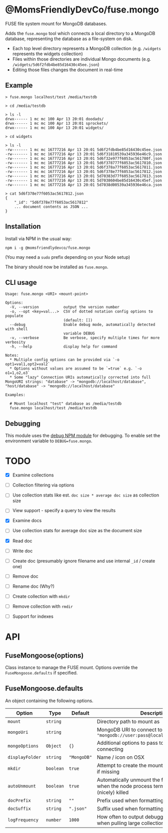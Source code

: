 @MomsFriendlyDevCo/fuse.mongo
=============================
FUSE file system mount for MongoDB databases.

Adds the `fuse.mongo` tool which connects a local directory to a MongoDB database, representing the database as a file-system on disk.

* Each top level directory represents a MongoDB collection (e.g. `/widgets` represents the widgets collection)
* Files within those directories are individual Mongo documents (e.g. `/widgets/5d6f2fdb4be85d16430c45ee.json`)
* Editing those files changes the document in real-time


Example
-------

```
> fuse.mongo localhost/test /media/testdb

> cd /media/testdb

> ls -l
drwx------ 1 mc mc 100 Apr 13 20:01 doodads/
drwx------ 1 mc mc 100 Apr 13 20:01 sprockets/
drwx------ 1 mc mc 100 Apr 13 20:01 widgets/

> cd widgets

> ls -l
-rw------- 1 mc mc 16777216 Apr 13 20:01 5d6f2fdb4be85d16430c45ee.json
-rw------- 1 mc mc 16777216 Apr 13 20:01 5d6f31810539a345936e46c9.json
-rw------- 1 mc mc 16777216 Apr 13 20:01 5d6f32e977f6053ac561780f.json
-rw------- 1 mc mc 16777216 Apr 13 20:01 5d6f378777f6053ac5617810.json
-rw------- 1 mc mc 16777216 Apr 13 20:01 5d6f378a77f6053ac5617811.json
-rw------- 1 mc mc 16777216 Apr 13 20:01 5d6f378e77f6053ac5617812.json
-rw------- 1 mc mc 16777216 Apr 13 20:01 5d70383d77f6053ac5617813.json
-rw------- 1 mc mc 16777216 Apr 13 20:01 5d7038604be85d16430c45ef.json
-rw------- 1 mc mc 16777216 Apr 13 20:01 5d7038d00539a345936e46ca.json

> cat 5d6f378e77f6053ac5617812.json
{
	"_id": "5d6f378e77f6053ac5617812"
	... document contents as JSON ...
}
```

Installation
------------
Install via NPM in the usual way:

```
npm i -g @momsfriendlydevco/fuse.mongo
```

(You may need a `sudo` prefix depending on your Node setup)


The binary should now be installed as `fuse.mongo`.


CLI usage
---------

```
Usage: fuse.mongo <URI> <mount-point>

Options:
  -V, --version           output the version number
  -o, --opt <key=val...>  CSV of dotted notation config options to populate
                          (default: [])
  --debug                 Enable debug mode, automatically detected with shell
                          variable DEBUG
  -v, --verbose           Be verbose, specify multiple times for more verbosity
  -h, --help              display help for command

Notes:
  * Multiple config options can be provided via `-o opt1=val1,opt2=val2`
  * Options without values are assumed to be `=true` e.g. `-o o1=1,o2,o3`
  * Some "lazy" Connection URIs automatically corrected into full MongoURI strings: "database" -> "mongodb://localhost/database", "host/database" -> "mongodb://localhost/database"

Examples:

  # Mount localhost "test" database as /media/testdb
  fuse.mongo localhost/test /media/testdb
```


Debugging
---------
This module uses the [debug NPM module](https://github.com/visionmedia/debug) for debugging. To enable set the environment variable to `DEBUG=fuse.mongo`.


TODO
====

* [x] Examine collections
* [ ] Collection filtering via options
* [ ] Use collection stats like est. `doc size * average doc size` as collection size
* [ ] View support - specify a query to view the results
* [x] Examine docs
* [ ] Use collection stats for average doc size as the document size
* [x] Read doc
* [ ] Write doc
* [ ] Create doc (presumably ignore filename and use internal `_id` / create one)
* [ ] Remove doc
* [ ] Rename doc (Why?)
* [ ] Create collection with `mkdir`
* [ ] Remove collection with `rmdir`
* [ ] Support for indexes


API
===


FuseMongoose(options)
---------------------
Class instance to manage the FUSE mount.
Options override the `FuseMongoose.defaults` if specified.


FuseMongoose.defaults
---------------------
An object containing the following options.

| Option          | Type      | Default     | Description                                                                                           |
|-----------------|-----------|-------------|-------------------------------------------------------------------------------------------------------|
| `mount`         | `string`  |             | Directory path to mount as                                                                            |
| `mongoUri`      | `string`  |             | MongoDB URI to connect to of the form `"mongodb://user:pass@localhost:port/database"`                 |
| `mongoOptions`  | `Object`  | `{}`        | Additional options to pass to Mongo when connecting                                                   |
| `displayFolder` | `string`  | `"MongoDB"` | Name / icon on OSX                                                                                    |
| `mkdir`         | `boolean` | `true`      | Attempt to create the mount point automatically if missing                                            |
| `autoUnmount`   | `boolean` | `true`      | Automatically unmount the filesystem cleanly when the node process terminates or gets (nicely) killed |
| `docPrefix`     | `string`  | `""`        | Prefix used when formatting raw document IDs                                                          |
| `docSuffix`     | `string`  | `".json"`   | Suffix used when formatting raw document IDs                                                          |
| `logFrequency`  | `number`  | `1000`      | How often to output debugging information when pulling large collection contents                      |
